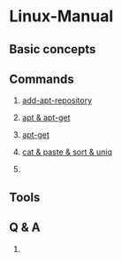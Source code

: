 # Linux-Manual

## Basic concepts

## Commands

1. [add-apt-repository](./blog/add-apt-repository.md)

2. [apt & apt-get](./blog/apt-and-apt-get.md)

3. [apt-get](./blog/apt-get.md)

4. [cat & paste & sort & uniq](./blog/cat-paste-sort-uniq.md)

5. 

## Tools

## Q & A

1. 
